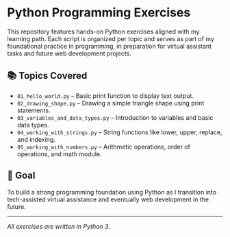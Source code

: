 # Python Programming Exercises

This repository features hands-on Python exercises aligned with my learning path. Each script is organized per topic and serves as part of my foundational practice in programming, in preparation for virtual assistant tasks and future web development projects.

## 📚 Topics Covered

- `01_hello_world.py` – Basic print function to display text output.
- `02_drawing_shape.py` – Drawing a simple triangle shape using print statements.
- `03_variables_and_data_types.py` – Introduction to variables and basic data types.
- `04_working_with_strings.py` – String functions like lower, upper, replace, and indexing.
- `05_working_with_numbers.py` – Arithmetic operations, order of operations, and math module.

## 🎯 Goal

To build a strong programming foundation using Python as I transition into tech-assisted virtual assistance and eventually web development in the future.

---
*All exercises are written in Python 3.*
